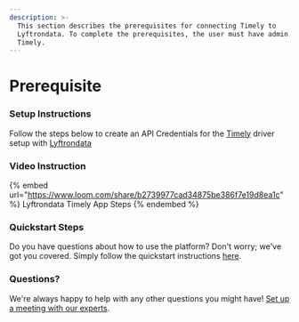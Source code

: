 ```yaml
---
description: >-
  This section describes the prerequisites for connecting Timely to
  Lyftrondata. To complete the prerequisites, the user must have admin access to
  Timely.
---
```


# Prerequisite

<mark style="color:blue;"></mark>

### Setup Instructions

Follow the steps below to create an API Credentials for the [Timely](https://www.lyftrondata.com/integration/business-analytics/timely/) driver setup with [Lyftrondata](https://www.lyftrondata.com)

### Video Instruction

{% embed url="https://www.loom.com/share/b2739977cad34875be386f7e19d8ea1c" %}
Lyftrondata Timely App Steps
{% endembed %}

### Quickstart Steps

Do you have questions about how to use the platform? Don't worry; we've got you covered. Simply follow the quickstart instructions [here](README.md).

### Questions? <a href="#questions" id="questions"></a>

We're always happy to help with any other questions you might have! [Set up a meeting with our experts](https://www.lyftrondata.com/book-a-meeting/).


